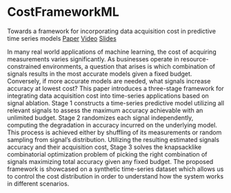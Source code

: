 # CostFrameworkML
Towards a framework for incorporating data acquisition cost in predictive time series models
[Paper](https://kdd-milets.github.io/milets2020/papers/MiLeTS2020_paper_12.pdf)
[Video](https://drive.google.com/file/d/1R4pvN71zCRz3sd4MZQmPYmY6fESLbirM/view)
[Slides](https://drive.google.com/file/d/1UMZcCpHieuHXYLDvP-uyMNpfpoa2OHNC/view)

<p>In many real world applications of machine learning, the cost of acquiring measurements varies significantly. As businesses operate in resource-constrained environments, a question that arises is which combination of signals results in the most accurate models given a fixed budget. Conversely, if more accurate models are needed, what signals increase accuracy at lowest cost? This paper introduces a three-stage framework for integrating data acquisition cost into time-series applications based on signal
ablation. Stage 1 constructs a time-series predictive model utilizing all relevant signals to assess the maximum accuracy achievable with an unlimited budget. Stage 2 randomizes each signal independently, computing the degradation in accuracy incurred on the underlying model. This process is achieved either by shuffling of its measurements or random sampling from signal’s distribution. Utilizing the resulting estimated signals accuracy and their acquisition cost, Stage 3 solves the knapsacklike combinatorial optimization problem of picking the right combination of signals maximizing total accuracy given any fixed budget. The proposed framework is showcased on a synthetic time-series dataset which allows us to control the cost distribution in order to understand how the system works in different scenarios.</p>
